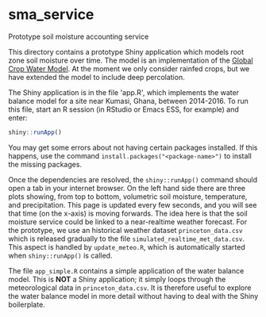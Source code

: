 # sma_service
Prototype soil moisture accounting service

This directory contains a prototype Shiny application which models root zone soil moisture over time. The model is an implementation of the [Global Crop Water Model](https://www.uni-frankfurt.de/45217988/Global_Crop_Water_Model__GCWM). At the moment we only consider rainfed crops, but we have extended the model to include deep percolation.

The Shiny application is in the file 'app.R', which implements the water balance model for a site near Kumasi, Ghana, between 2014-2016. To run this file, start an R session (in RStudio or Emacs ESS, for example) and enter:

```r
shiny::runApp()
```
You may get some errors about not having certain packages installed. If this happens, use the command `install.packages("<package-name>")` to install the missing packages.

Once the dependencies are resolved, the `shiny::runApp()` command should open a tab in your internet browser. On the left hand side there are three plots showing, from top to bottom, volumetric soil moisture, temperature, and precipitation. This page is updated every few seconds, and you will see that time (on the x-axis) is moving forwards. The idea here is that the soil moisture service could be linked to a near-realtime weather forecast. For the prototype, we use an historical weather dataset `princeton_data.csv` which is released gradually to the file `simulated_realtime_met_data.csv`. This aspect is handled by `update_meteo.R`, which is automatically started when `shiny::runApp()` is called.

The file `app_simple.R` contains a simple application of the water balance model. This is **NOT** a Shiny application; it simply loops through the meteorological data in `princeton_data.csv`. It is therefore useful to explore the water balance model in more detail without having to deal with the Shiny boilerplate.
